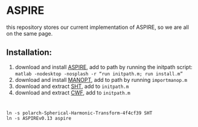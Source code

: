 # ASPIRE
this repository stores our current implementation of ASPIRE, so we are all on the same page.

## Installation:
1. download and install [ASPIRE](http://spr.math.princeton.edu/), add to path by running the initpath script:
`matlab -nodesktop -nosplash -r “run initpath.m; run install.m”`
2. download and install [MANOPT](http://manopt.org/), add to path by running `importmanop.m`
3. download and extract [SHT](https://www.mathworks.com/matlabcentral/fileexchange/43856-real-complex-spherical-harmonic-transform--gaunt-coefficients-and-rotations?requestedDomain=www.mathworks.com), add to `initpath.m`
4. download and extract [CWF](https://github.com/PrincetonUniversity/cwf_denoise), add to `initpath.m`
#
```
ln -s polarch-Spherical-Harmonic-Transform-4f4cf39 SHT
ln -s ASPIREv0.13 aspire
```
